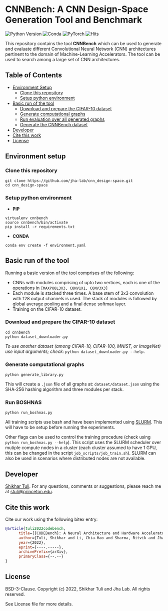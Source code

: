 # CNNBench: A CNN Design-Space Generation Tool and Benchmark

![Python Version](https://img.shields.io/badge/python-v3.6%20%7C%20v3.7%20%7C%20v3.8-blue)
![Conda](https://img.shields.io/badge/conda%7Cconda--forge-v4.8.3-blue)
![PyTorch](https://img.shields.io/badge/pytorch-v1.11.0-e74a2b)
![Hits](https://hits.seeyoufarm.com/api/count/incr/badge.svg?url=https%3A%2F%2Fgithub.com%2FJHA-Lab%2Fcnn_design-space&count_bg=%2379C83D&title_bg=%23555555&icon=&icon_color=%23E7E7E7&title=hits&edge_flat=false)

This repository contains the tool **CNNBench** which can be used to generate and evaluate different Convolutional Neural Network (CNN) architectures pertinent to the domain of Machine-Learning Accelerators. 
The tool can be used to search among a large set of CNN architectures.

## Table of Contents
- [Environment Setup](#environment-setup)
  - [Clone this repository](#clone-this-repository)
  - [Setup python environment](#setup-python-environment)
- [Basic run of the tool](#basic-run-of-the-tool)
  - [Download and prepare the CIFAR-10 dataset](#download-and-prepare-the-cifar\-10-dataset)
  - [Generate computational graphs](#generate-computational-graphs)
  - [Run evaluation over all generated graphs](#run-evaluation-over-all-generated-graphs)
  - [Generate the CNNBench dataset](#generate-the-cnnbench-dataset)
- [Developer](#developer)
- [Cite this work](#cite-this-work)
- [License](#license)
  

## Environment setup

### Clone this repository
```
git clone https://github.com/jha-lab/cnn_design-space.git
cd cnn_design-space
```
### Setup python environment  
* **PIP**
```
virtualenv cnnbench
source cnnbench/bin/activate
pip install -r requirements.txt
```  
* **CONDA**
```
conda env create -f environment.yaml
```

## Basic run of the tool

Running a basic version of the tool comprises of the following:
* CNNs with modules comprising of upto two vertices, each is one of the operations in `[MAXPOOL3X3, CONV1X1, CONV3X3]`
* Each module is stacked three times. A base stem of 3x3 convolution with 128 output channels is used. 
The stack of modules is followed by global average pooling and a final dense softmax layer.
* Training on the CIFAR-10 dataset.

### Download and prepare the CIFAR-10 dataset
```
cd cnnbench
python dataset_downloader.py
```

_To use another dataset (among CIFAR-10, CIFAR-100, MNIST, or ImageNet) use input arguments; check:_ `python dataset_downloader.py --help`.

### Generate computational graphs
```
python generate_library.py
```
This will create a `.json` file of all graphs at: `dataset/dataset.json` using the SHA-256 hashing algorithm and three modules per stack.

### Run BOSHNAS
```
python run_boshnas.py
```
All training scripts use bash and have been implemented using [SLURM](https://slurm.schedmd.com/documentation.html). This will have to be setup before running the experiments.

Other flags can be used to control the training procedure (check using `python run_boshnas.py --help`). This script uses the SLURM scheduler over mutiple compute nodes in a cluster (each cluster assumed to have 1 GPU, this can be changed in the script `job_scripts/job_train.sh`). SLURM can also be used in scenarios where distributed nodes are not available.

## Developer

[Shikhar Tuli](https://github.com/shikhartuli). For any questions, comments or suggestions, please reach me at [stuli@princeton.edu](mailto:stuli@princeton.edu).

## Cite this work

Cite our work using the following bitex entry:
```bibtex
@article{tuli2022codebench,
      title={{CODEBench}: A Neural Architecture and Hardware Accelerator Co-Design Framework}, 
      author={Tuli, Shikhar and Li, Chia-Hao and Sharma, Ritvik and Jha, Niraj K.},
      year={2022},
      eprint={----.-----},
      archivePrefix={arXiv},
      primaryClass={--.--}
}
```

## License

BSD-3-Clause. 
Copyright (c) 2022, Shikhar Tuli and Jha Lab.
All rights reserved.

See License file for more details.
